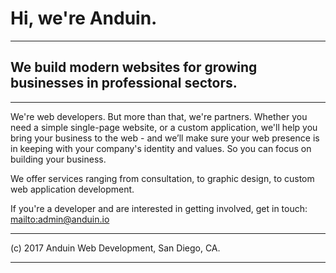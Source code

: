 # Hi, we're Anduin.
  
***
## We build modern websites for growing businesses in professional sectors.
***

We're web developers. But more than that, we're partners. Whether you need a simple single-page website, or a custom application, we'll help you bring your business to the web - and we’ll make sure your web presence is in keeping with your company's identity and values. So you can focus on building your business.

We offer services ranging from consultation, to graphic design, to custom web application development.

If you're a developer and are interested in getting involved, get in touch:
<mailto:admin@anduin.io>

***
(c) 2017 Anduin Web Development, San Diego, CA.
***